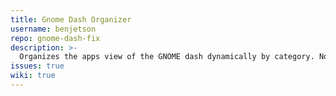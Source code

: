 ```yaml
---
title: Gnome Dash Organizer
username: benjetson
repo: gnome-dash-fix
description: >-
  Organizes the apps view of the GNOME dash dynamically by category. Now with user customizable category folders!
issues: true
wiki: true
---
```

